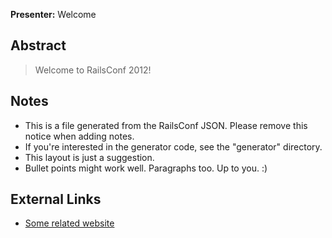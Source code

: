 **Presenter:** Welcome

## Abstract

> Welcome to RailsConf 2012!

## Notes

* This is a file generated from the RailsConf JSON.  Please remove this notice when adding notes.
* If you're interested in the generator code, see the "generator" directory.
* This layout is just a suggestion.
* Bullet points might work well.  Paragraphs too.  Up to you.  :)

## External Links

* [Some related website](http://www.example.com/)
